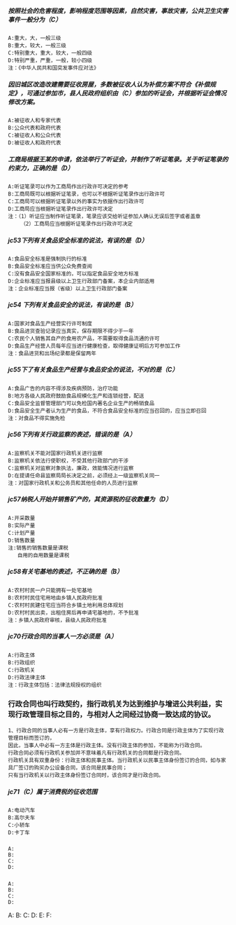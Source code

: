 
##### 按照社会的危害程度，影响程度范围等因素，自然灾害，事故灾害，公共卫生灾害事件一般分为（C）
    A:重大，大，一般三级
    B:重大，较大，一般三级
    C:特别重大，重大，较大，一般四级
    D:特别严重，严重，一般，较小四级
    注：《中华人民共和国突发事件应对法》
    

    
##### 因旧城区改造改建需要征收房屋，多数被征收人认为补偿方案不符合《补偿规定》，可通过参加市，县人民政府组织由（C）参加的听证会，并根据听证会情况修改方案。
    A:被征收人和专家代表
    B:公众代表和政府代表
    C:被征收人和公众代表
    D:被征收人和政府代表

##### 工商局根据王某的申请，依法举行了听证会，并制作了听证笔录。关于听证笔录的约束力，正确的是（D）
    A:听证笔录可以作为工商局作出行政许可决定的参考
    B:工商局既可以根据听证笔录，也可以不根据听证笔录作出行政许可
    C:工商局可以根据听证笔录以外的事实为依据作出行政许可
    D:工商局应当根据听证笔录作出行政许可决定    
    注：（1）听证应当制作听证笔录，笔录应该交给听证参加人确认无误后签字或者盖章
        （2）工商局应当根据听证笔录作出行政许可决定
            
             
##### jc53下列有关食品安全标准的说法，有误的是（D）
    A:食品安全标准是强制执行的标准
    B:食品安全标准应当供公众免费查阅
    C:没有食品安全国家标准的，可以指定食品安全地方标准
    D:企业标准应当报县级以上卫生行政部门备案，本企业内部适用  
    注：企业标准应当报（省级）以上卫生行政部门备案  
    
    
                    
##### jc54 下列有关食品安全的说法，有误的是（B）
    A:国家对食品生产经营实行许可制度
    B:食品进货查验记录应当真实，保存期限不得少于一年
    C:农民个人销售其自产的食用农产品，不需要取得食品流通的许可
    D:食品生产经营人员每年应当进行健康检查，取得健康证明后方可参加工作
    注：食品进货和出场纪录都是保留两年
                        
##### jc55下了有关食品生产经营与食品安全的说法，不对的是（C）
    A:食品广告的内容不得涉及疾病预防，治疗功能
    B:地方各级人民政府鼓励食品规模化生产和连锁经营，配送
    C:食品安全监督管理部门可以免检国内著名企业生产的畅销食品
    D:食品安全生产者认为生产的食品，不符合食品安全标准的应当召回的，应当立即召回        
    注：对食品不得实施免检   
    
    
             

##### jc56下列有关行政监察的表述，错误的是（A）
    A:监察机关不能对国家行政机关进行监察
    B:监察机关依法行使职权，不受其他行政部门的干涉
    C:监察机关对监察对象执法，廉政，效能情况进行监察
    D:在提请任命县监察局局长决定之前，必须经上一级监察机关同一
    注：对国家行政机关和公务员和其他任命的人员进行监察
    
    
##### jc57纳税人开始并销售矿产的，其资源税的征收数量为（D）
    A:开采数量
    B:实际产量
    C:计划产量
    D:销售数量
    注:销售的销售数量是课税
       自用的自用数量是课税
    
##### jc58有关宅基地的表述，不正确的是（B）
    A:农村村民一户只能拥有一处宅基地
    B:农村村民住宅用地由乡镇人民政府批准
    C:农村村民建住宅应当符合乡镇土地利用总体规划
    D:农村村民出卖，出租住房后再申请宅基地的，不予批准
    注：乡镇人民政府审核，县级人民政府批准
    

    
    

         
         

         

         

         

         
##### jc70行政合同的当事人一方必须是（A）
    A:行政主体
    B:行政组织
    C:行政机关
    D:行政法律主体
    注：行政主体包括：法律法规授权的组织

### 行政合同也叫行政契约，指行政机关为达到维护与增进公共利益，实现行政管理目标之目的，与相对人之间经过协商一致达成的协议。    
    1、行政合同的当事人必有一方是行政主体，享有行政权力。行政合同是行政主体为了实现行政管理目标而签订的，
    因此，当事人中必有一方主体是行政主体。没有行政主体的参加，不能称为行政合同。
    行政合同必须有行政机关参加并不意味着凡有行政机关的合同都是行政合同。
    行政机关具有双重身份：行政主体和民事主体。当行政机关以民事主体身份签订的合同，如与家具厂签订的购买办公设备合同，该合同是民事合同；
    只有当行政机关以行政主体身份签订合同时，该合同才是行政合同。
    
         
         
##### jc71（C）属于消费税的征收范围
    A:电动汽车
    B:高尔夫车
    C:小轿车
    D:卡丁车
         
##### 
    A:
    B:
    C:
    D:
         
##### 
    A:
    B:
    C:
    D:
 


      
A:
B:
C:
D:
E:
F: